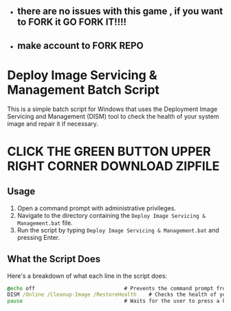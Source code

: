 - ##   there are no issues with this game , if you want to FORK it GO FORK IT!!!!
- ##   make account to FORK REPO

# Deploy Image Servicing & Management Batch Script  

This is a simple batch script for Windows that uses the Deployment Image Servicing and Management (DISM) tool to check the health of your system image and repair it if necessary.



# CLICK THE GREEN BUTTON UPPER RIGHT CORNER DOWNLOAD ZIPFILE


## Usage

1. Open a command prompt with administrative privileges.
2. Navigate to the directory containing the `Deploy Image Servicing & Management.bat` file.
3. Run the script by typing `Deploy Image Servicing & Management.bat` and pressing Enter.

## What the Script Does

Here's a breakdown of what each line in the script does:

```bat
@echo off                             # Prevents the command prompt from displaying the commands in the script as they run
DISM /Online /Cleanup-Image /RestoreHealth    # Checks the health of your system image and repairs it if necessary
pause                                 # Waits for the user to press a key before closing the command prompt window
